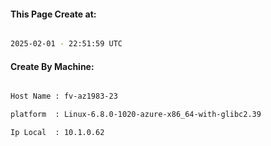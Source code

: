 
   
#### This Page Create at:

```bash

2025-02-01 - 22:51:59 UTC

```

#### Create By Machine:

```bash

Host Name : fv-az1983-23

platform  : Linux-6.8.0-1020-azure-x86_64-with-glibc2.39

Ip Local  : 10.1.0.62

```

